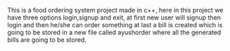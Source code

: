 This is a food ordering system project made in c++, 
here in this project we have three options login,signup and exit, 
at first new user will signup then login and then he/she can order something 
at last a bill is created which is going to be stored in a new file called ayushorder where all the generated bills are going to be stored.
